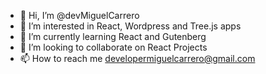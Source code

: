 - 👋 Hi, I’m @devMiguelCarrero
- 👀 I’m interested in React, Wordpress and Tree.js apps
- 🌱 I’m currently learning React and Gutenberg
- 💞️ I’m looking to collaborate on React Projects
- 📫 How to reach me developermiguelcarrero@gmail.com

<!---
devMiguelCarrero/devMiguelCarrero is a ✨ special ✨ repository because its `README.md` (this file) appears on your GitHub profile.
You can click the Preview link to take a look at your changes.
--->
